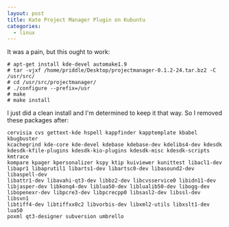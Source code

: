 ```yaml
---
layout: post
title: Kate Project Manager Plugin on Kubuntu
categories:
  - linux
---
```

It was a pain, but this ought to work:

    # apt-get install kde-devel automake1.9
    # tar -vjxf /home/priddle/Desktop/projectmanager-0.1.2-24.tar.bz2 -C /usr/src/
    # cd /usr/src/projectmanager/
    # ./configure --prefix=/usr
    # make
    # make install

I just did a clean install and I'm determined to keep it that way. So I removed these packages after:

    cervisia cvs gettext-kde hspell kappfinder kapptemplate kbabel kbugbuster
    kcachegrind kde-core kde-devel kdebase kdebase-dev kdelibs4-dev kdesdk
    kdesdk-kfile-plugins kdesdk-kio-plugins kdesdk-misc kdesdk-scripts kmtrace
    kompare kpager kpersonalizer kspy ktip kuiviewer kunittest libacl1-dev
    libapr1 libaprutil1 libarts1-dev libartsc0-dev libasound2-dev libaspell-dev
    libattr1-dev libavahi-qt3-dev libbz2-dev libcvsservice0 libidn11-dev
    libjasper-dev libkonq4-dev liblua50-dev liblualib50-dev libogg-dev
    libopenexr-dev libpcre3-dev libpcrecpp0 libsasl2-dev libssl-dev libsvn1
    libtiff4-dev libtiffxx0c2 libvorbis-dev libxml2-utils libxslt1-dev lua50
    poxml qt3-designer subversion umbrello
